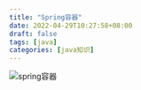 ```yaml
---
title: "Spring容器"
date: 2022-04-29T10:27:58+08:00
draft: false
tags: [java]
categories: [java知识]
---
```


![spring容器](/img/spring容器/spring容器.png)
